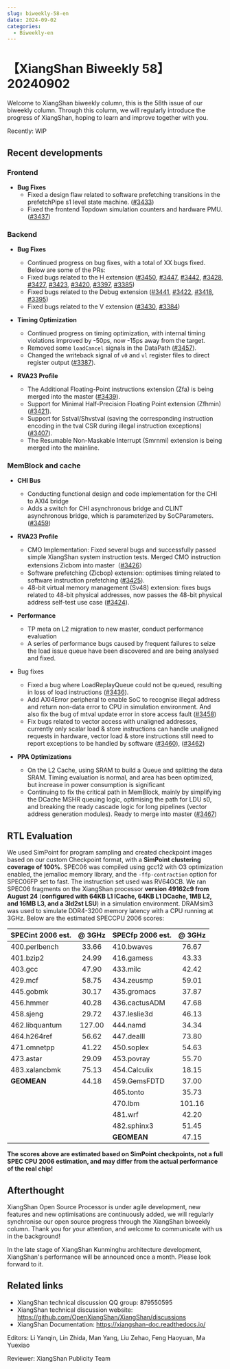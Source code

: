 ```yaml
---
slug: biweekly-58-en
date: 2024-09-02
categories:
  - Biweekly-en
---
```


# 【XiangShan Biweekly 58】20240902

Welcome to XiangShan biweekly column, this is the 58th issue of our biweekly column. Through this column, we will regularly introduce the progress of XiangShan, hoping to learn and improve together with you.

Recently: WIP

<!-- more -->
## Recent developments

### Frontend

- **Bug Fixes**
    - Fixed a design flaw related to software prefetching transitions in the prefetchPipe s1 level state machine. ([#3433](https://github.com/OpenXiangShan/XiangShan/pull/3433))
    - Fixed the frontend Topdown simulation counters and hardware PMU.  ([#3437](https://github.com/OpenXiangShan/XiangShan/pull/3437))

### Backend

- **Bug Fixes**
    - Continued progress on bug fixes, with a total of XX bugs fixed. Below are some of the PRs:
    - Fixed bugs related to the H extension ([#3450](https://github.com/OpenXiangShan/XiangShan/pull/3450), [#3447](https://github.com/OpenXiangShan/XiangShan/pull/3447), [#3442](https://github.com/OpenXiangShan/XiangShan/pull/3442), [#3428](https://github.com/OpenXiangShan/XiangShan/pull/3428), [#3427](https://github.com/OpenXiangShan/XiangShan/pull/3427), [#3423](https://github.com/OpenXiangShan/XiangShan/pull/3423), [#3420](https://github.com/OpenXiangShan/XiangShan/pull/3420), [#3397](https://github.com/OpenXiangShan/XiangShan/pull/3397), [#3385](https://github.com/OpenXiangShan/XiangShan/pull/3385))
    - Fixed bugs related to the Debug extension ([#3441](https://github.com/OpenXiangShan/XiangShan/pull/3441), [#3422](https://github.com/OpenXiangShan/XiangShan/pull/3422), [#3418](https://github.com/OpenXiangShan/XiangShan/pull/3418), [#3395](https://github.com/OpenXiangShan/XiangShan/pull/3395))
    - Fixed bugs related to the V extension ([#3430](https://github.com/OpenXiangShan/XiangShan/pull/3430), [#3384](https://github.com/OpenXiangShan/XiangShan/pull/3384))

- **Timing Optimization**
    - Continued progress on timing optimization, with internal timing violations improved by -50ps, now -15ps away from the target.
    - Removed some `loadCancel` signals in the DataPath ([#3457](https://github.com/OpenXiangShan/XiangShan/pull/3457)).
    - Changed the writeback signal of `v0` and `vl` register files to direct register output ([#3387](https://github.com/OpenXiangShan/XiangShan/pull/3387)).

- **RVA23 Profile**
    - The Additional Floating-Point instructions extension (Zfa) is being merged into the master ([#3439](https://github.com/OpenXiangShan/XiangShan/pull/3439)).
    - Support for Minimal Half-Precision Floating Point extension (Zfhmin) ([#3421](https://github.com/OpenXiangShan/XiangShan/pull/3421)).
    - Support for Sstval/Shvstval (saving the corresponding instruction encoding in the tval CSR during illegal instruction exceptions) ([#3407](https://github.com/OpenXiangShan/XiangShan/pull/3407)).
    - The Resumable Non-Maskable Interrupt (Smrnmi) extension is being merged into the mainline.

### MemBlock and cache


- **CHI Bus**
    - Conducting functional design and code implementation for the CHI to AXI4 bridge
    - Adds a switch for CHI asynchronous bridge and CLINT asynchronous bridge, which is parameterized by SoCParameters. ([#3459](https://github.com/OpenXiangShan/XiangShan/pull/3459))

- **RVA23 Profile**
    - CMO Implementation: Fixed several bugs and successfully passed simple XiangShan system instruction tests. Merged CMO instruction extensions Zicbom into master（[#3426](https://github.com/OpenXiangShan/XiangShan/pull/3426)）
    - Software prefetching (Zicbop) extension: optimises timing related to software instruction prefetching ([#3425](https://github.com/OpenXiangShan/XiangShan/pull/3425)).
    - 48-bit virtual memory management (Sv48) extension: fixes bugs related to 48-bit physical addresses, now passes the 48-bit physical address self-test use case ([#3424](https://github.com/OpenXiangShan/XiangShan/pull/3424)).

- **Performance**
    - TP meta on L2 migration to new master, conduct performance evaluation
    - A series of performance bugs caused by frequent failures to seize the load issue queue have been discovered and are being analysed and fixed.

- Bug fixes
    - Fixed a bug where LoadReplayQueue could not be queued, resulting in loss of load instructions ([#3436](https://github.com/OpenXiangShan/XiangShan/pull/3436)).
    - Add AXI4Error peripheral to enable SoC to recognise illegal address and return non-data error to CPU in simulation environment. And also fix the bug of mtval update error in store access fault ([#3458](https://github.com/OpenXiangShan/XiangShan/pull/3458))
    - Fix bugs related to vector access with unaligned addresses, currently only scalar load & store instructions can handle unaligned requests in hardware, vector load & store instructions still need to report exceptions to be handled by software ([#3460](https://github.com/OpenXiangShan/XiangShan/pull/3460)), ([#3462](https://github.com/OpenXiangShan/XiangShan/pull/3462))

- **PPA Optimizations**
    - On the L2 Cache, using SRAM to build a Queue and splitting the data SRAM. Timing evaluation is normal, and area has been optimized, but increase in power consumption is significant
    - Continuing to fix the critical path in MemBlock, mainly by simplifying the DCache MSHR queuing logic, optimising the path for LDU s0, and breaking the ready cascade logic for long pipelines (vector address generation modules). Ready to merge into master ([#3467](https://github.com/OpenXiangShan/XiangShan/pull/3467))

## RTL Evaluation

We used SimPoint for program sampling and created checkpoint images based on our custom Checkpoint format, with a **SimPoint clustering coverage of 100%**. SPEC06 was compiled using gcc12 with O3 optimization enabled, the jemalloc memory library, and the `-ffp-contraction` option for SPEC06FP set to fast. The instruction set used was RV64GCB. We ran SPEC06 fragments on the XiangShan processor **version 49162c9 from August 24** (**configured with 64KB L1 ICache, 64KB L1 DCache, 1MB L2, and 16MB L3, and a 3ld2st LSU**) in a simulation environment. DRAMsim3 was used to simulate DDR4-3200 memory latency with a CPU running at 3GHz. Below are the estimated SPECCPU 2006 scores:

| SPECint 2006 est. | @ 3GHz | SPECfp 2006 est.  | @ 3GHz |
| :---------------- | :----: | :---------------- | :----: |
| 400.perlbench     | 33.66  | 410.bwaves        | 76.67  |
| 401.bzip2         | 24.99  | 416.gamess        | 43.33  |
| 403.gcc           | 47.90  | 433.milc          | 42.42  |
| 429.mcf           | 58.75  | 434.zeusmp        | 59.01  |
| 445.gobmk         | 30.17  | 435.gromacs       | 37.87  |
| 456.hmmer         | 40.28  | 436.cactusADM     | 47.68  |
| 458.sjeng         | 29.72  | 437.leslie3d      | 46.13  |
| 462.libquantum    | 127.00 | 444.namd          | 34.34  |
| 464.h264ref       | 56.62  | 447.dealII        | 73.80  |
| 471.omnetpp       | 41.22  | 450.soplex        | 54.63  |
| 473.astar         | 29.09  | 453.povray        | 55.70  |
| 483.xalancbmk     | 75.13  | 454.Calculix      | 18.15  |
| **GEOMEAN**       | 44.18  | 459.GemsFDTD      | 37.00  |
|                   |        | 465.tonto         | 35.73  |
|                   |        | 470.lbm           | 101.16 |
|                   |        | 481.wrf           | 42.20  |
|                   |        | 482.sphinx3       | 51.45  |
|                   |        | **GEOMEAN**       | 47.15  |

**The scores above are estimated based on SimPoint checkpoints, not a full SPEC CPU 2006 estimation, and may differ from the actual performance of the real chip!**

## Afterthought

XiangShan Open Source Processor is under agile development, new features and new optimisations are continuously added, we will regularly synchronise our open source progress through the XiangShan biweekly column. Thank you for your attention, and welcome to communicate with us in the background!

In the late stage of XiangShan Kunminghu architecture development, XiangShan's performance will be announced once a month. Please look forward to it.

## Related links

* XiangShan technical discussion QQ group: 879550595
* XiangShan technical discussion website: https://github.com/OpenXiangShan/XiangShan/discussions
* XiangShan Documentation: https://xiangshan-doc.readthedocs.io/

Editors: Li Yanqin, Lin Zhida, Man Yang, Liu Zehao, Feng Haoyuan, Ma Yuexiao

Reviewer: XiangShan Publicity Team
